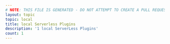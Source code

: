 ```yaml
---
# NOTE: THIS FILE IS GENERATED - DO NOT ATTEMPT TO CREATE A PULL REQUEST TO UPDATE THE DATA. 
layout: topic
topic: local
title: local Serverless Plugins
description: '1 local ServerLess Plugins'
count: 1
---
```

